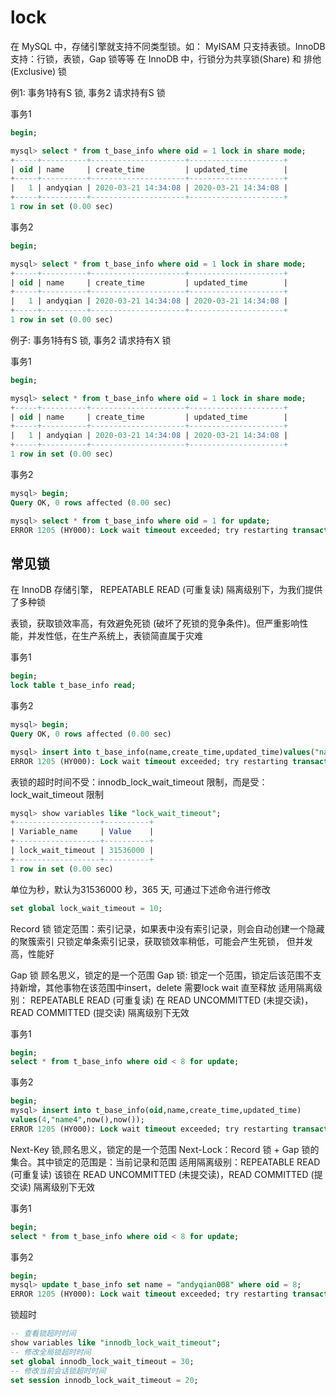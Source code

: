 # lock

在 MySQL 中，存储引擎就支持不同类型锁。如： MyISAM 只支持表锁。InnoDB 支持：行锁，表锁，Gap 锁等等
在 InnoDB 中，行锁分为共享锁(Share) 和 排他 (Exclusive) 锁

例1: 事务1持有S 锁, 事务2 请求持有S 锁

事务1

```sql
begin;

mysql> select * from t_base_info where oid = 1 lock in share mode;
+-----+----------+---------------------+---------------------+
| oid | name     | create_time         | updated_time        |
+-----+----------+---------------------+---------------------+
|   1 | andyqian | 2020-03-21 14:34:08 | 2020-03-21 14:34:08 |
+-----+----------+---------------------+---------------------+
1 row in set (0.00 sec)
```

事务2

```sql
begin;

mysql> select * from t_base_info where oid = 1 lock in share mode;
+-----+----------+---------------------+---------------------+
| oid | name     | create_time         | updated_time        |
+-----+----------+---------------------+---------------------+
|   1 | andyqian | 2020-03-21 14:34:08 | 2020-03-21 14:34:08 |
+-----+----------+---------------------+---------------------+
1 row in set (0.00 sec)
```

例子: 事务1持有S 锁, 事务2 请求持有X 锁

事务1

```sql
begin;

mysql> select * from t_base_info where oid = 1 lock in share mode;
+-----+----------+---------------------+---------------------+
| oid | name     | create_time         | updated_time        |
+-----+----------+---------------------+---------------------+
|   1 | andyqian | 2020-03-21 14:34:08 | 2020-03-21 14:34:08 |
+-----+----------+---------------------+---------------------+
1 row in set (0.00 sec)
```

事务2

```sql
mysql> begin;
Query OK, 0 rows affected (0.00 sec)

mysql> select * from t_base_info where oid = 1 for update;
ERROR 1205 (HY000): Lock wait timeout exceeded; try restarting transaction
```

## 常见锁

在 InnoDB 存储引擎， REPEATABLE READ (可重复读) 隔离级别下，为我们提供了多种锁

表锁，获取锁效率高，有效避免死锁 (破坏了死锁的竞争条件)。但严重影响性能，并发性低，在生产系统上，表锁简直属于灾难

事务1

```sql
begin;
lock table t_base_info read;
```

事务2

```sql
mysql> begin;
Query OK, 0 rows affected (0.00 sec)

mysql> insert into t_base_info(name,create_time,updated_time)values("name",now(),now());
ERROR 1205 (HY000): Lock wait timeout exceeded; try restarting transaction
```

表锁的超时时间不受：innodb_lock_wait_timeout 限制，而是受：lock_wait_timeout 限制

```sql
mysql> show variables like "lock_wait_timeout";
+-------------------+----------+
| Variable_name     | Value    |
+-------------------+----------+
| lock_wait_timeout | 31536000 |
+-------------------+----------+
1 row in set (0.00 sec)
```

单位为秒，默认为31536000 秒，365 天, 可通过下述命令进行修改

```sql
set global lock_wait_timeout = 10;
```

Record 锁
锁定范围：索引记录，如果表中没有索引记录，则会自动创建一个隐藏的聚簇索引
只锁定单条索引记录，获取锁效率稍低，可能会产生死锁， 但并发高，性能好

Gap 锁 顾名思义，锁定的是一个范围
Gap 锁: 锁定一个范围，锁定后该范围不支持新增，其他事物在该范围中insert，delete 需要lock wait 直至释放
适用隔离级别： REPEATABLE READ (可重复读)
在 READ UNCOMMITTED (未提交读)，READ COMMITTED (提交读) 隔离级别下无效

事务1

```sql
begin;
select * from t_base_info where oid < 8 for update;
```

事务2

```sql
begin;
mysql> insert into t_base_info(oid,name,create_time,updated_time)
values(4,"name4",now(),now());
ERROR 1205 (HY000): Lock wait timeout exceeded; try restarting transaction
```

Next-Key 锁,顾名思义，锁定的是一个范围
Next-Lock：Record 锁 + Gap 锁的集合。其中锁定的范围是：当前记录和范围
适用隔离级别：REPEATABLE READ (可重复读)
该锁在 READ UNCOMMITTED (未提交读)，READ COMMITTED (提交读) 隔离级别下无效

事务1

```sql
begin;
select * from t_base_info where oid < 8 for update;
```

事务2

```sql
begin;
mysql> update t_base_info set name = "andyqian008" where oid = 8;
ERROR 1205 (HY000): Lock wait timeout exceeded; try restarting transaction
```

锁超时

```sql
-- 查看锁超时时间
show variables like "innodb_lock_wait_timeout";
-- 修改全局锁超时时间
set global innodb_lock_wait_timeout = 30;
-- 修改当前会话锁超时时间
set session innodb_lock_wait_timeout = 20;
```
